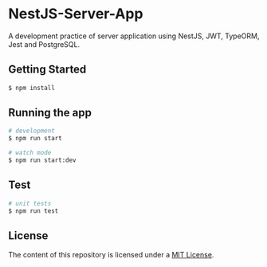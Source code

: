 # NestJS-Server-App

A development practice of server application using NestJS, JWT, TypeORM, Jest and PostgreSQL.

## Getting Started

```bash
$ npm install
```

## Running the app

```bash
# development
$ npm run start

# watch mode
$ npm run start:dev
```

## Test

```bash
# unit tests
$ npm run test
```

## License

The content of this repository is licensed under a [MIT License](https://github.com/kylerlee/NestJS-Server-App/blob/main/LICENSE).